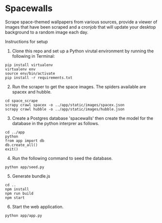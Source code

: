 # Spacewalls
Scrape space-themed wallpapers from various sources, provide a viewer of images that have been scraped and a cronjob that will update your desktop background to a random image each day.

Instructions for setup

1) Clone this repo and set up a Python virutal environment by running the following in Terminal:

```
pip install virtualenv
virtualenv env
source env/bin/activate
pip install -r requirements.txt
```

2) Run the scraper to get the space images. The spiders available are spacex and hubble.

```
cd space_scrape
scrapy crawl spacex -o ../app/static/images/spacex.json
scrapy crawl hubble -o ../app/static/images/hubble.json
```

3) Create a Postgres database 'spacewalls' then create the model for the database in the python interprer as follows.

```
cd ../app
python
from app import db
db.create_all()
exit()
```

4) Run the following command to seed the database.

```
python app/seed.py
```

5) Generate bundle.js

```
cd ..
npm install
npm run build
npm start
```

6) Start the web application.

```
python app/app.py
```
